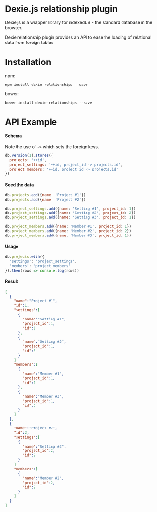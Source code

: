 Dexie.js relationship plugin
========

Dexie.js is a wrapper library for indexedDB - the standard database in the browser.

Dexie relationship plugin provides an API to ease the loading of relational data from foreign tables

Installation
========

npm:
```
npm install dexie-relationships --save
```

bower:
```
bower install dexie-relationships --save
```

API Example
========

#### Schema
Note the use of `->` which sets the foreign keys.

```javascript
db.version(1).stores({
  projects: '++id',
  project_settings: '++id, project_id -> projects.id',
  project_members: '++id, project_id -> projects.id'
})
```

#### Seed the data

```javascript
db.projects.add({name: 'Project #1'})
db.projects.add({name: 'Project #2'})

db.project_settings.add({name: 'Setting #1', project_id: 1})
db.project_settings.add({name: 'Setting #2', project_id: 2})
db.project_settings.add({name: 'Setting #3', project_id: 1})

db.project_members.add({name: 'Member #1', project_id: 1})
db.project_members.add({name: 'Member #2', project_id: 2})
db.project_members.add({name: 'Member #3', project_id: 1})
```

#### Usage

```javascript
db.projects.with({
  'settings': 'project_settings',
  'members': 'project_members'
}).then(rows => console.log(rows))
```

#### Result

```json
[  
  {  
    "name":"Project #1",
    "id":1,
    "settings":[  
      {  
        "name":"Setting #1",
        "project_id":1,
        "id":1
      },
      {  
        "name":"Setting #3",
        "project_id":1,
        "id":3
      }
    ],
    "members":[  
      {  
        "name":"Member #1",
        "project_id":1,
        "id":1
      },
      {  
        "name":"Member #3",
        "project_id":1,
        "id":3
      }
    ]
  },
  {  
    "name":"Project #2",
    "id":2,
    "settings":[  
      {  
        "name":"Setting #2",
        "project_id":2,
        "id":2
      }
    ],
    "members":[  
      {  
        "name":"Member #2",
        "project_id":2,
        "id":2
      }
    ]
  }
]
```

